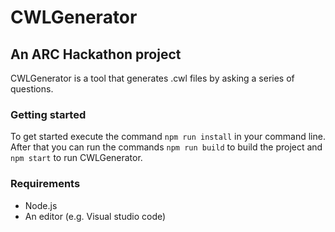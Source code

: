 # CWLGenerator
## An ARC Hackathon project
CWLGenerator is a tool that generates .cwl files by asking a series of questions.

### Getting started
To get started execute the command `npm run install` in your command line. After that you can run the commands `npm run build` to build the project and `npm start` to run CWLGenerator.

### Requirements
- Node.js
- An editor (e.g. Visual studio code)
